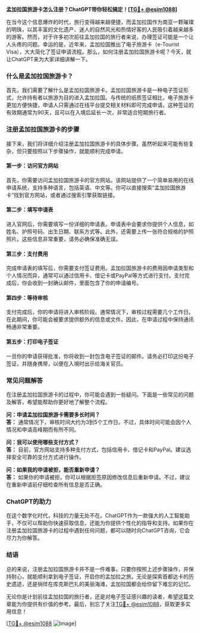 **孟加拉国旅游卡怎么注册？ChatGPT带你轻松搞定！[[TG💪+ @esim1088](https://t.me/s/esim1088)]**

在当今这个信息爆炸的时代，旅行变得越来越便捷，而孟加拉国作为南亚一颗璀璨的明珠，以其丰富的文化遗产、迷人的自然风光和热情好客的人民吸引着越来越多的游客。然而，对于许多初次前往孟加拉国的旅行者来说，办理签证可能是一个让人头疼的问题。幸运的是，近年来，孟加拉国推出了电子旅游卡（e-Tourist Visa），大大简化了签证申请流程。那么，如何注册孟加拉国旅游卡呢？今天，就让ChatGPT来为大家详细讲解一下。

### 什么是孟加拉国旅游卡？

首先，我们需要了解什么是孟加拉国旅游卡。孟加拉国旅游卡是一种电子签证形式，允许持有者以旅游为目的进入孟加拉国。与传统的纸质签证相比，电子旅游卡更加方便快捷，申请人只需通过在线平台提交相关材料即可完成申请。这种签证的有效期通常为90天，且可以在入境后延长一次，非常适合短期旅行者。

### 注册孟加拉国旅游卡的步骤

接下来，我们将详细介绍注册孟加拉国旅游卡的具体步骤。虽然听起来可能有些复杂，但只要按照以下步骤操作，就能顺利完成申请。

#### 第一步：访问官方网站

首先，你需要访问孟加拉国旅游卡的官方网站。该网站提供了一个简单易用的在线申请系统，支持多种语言，包括英语、中文等。你可以直接搜索“孟加拉国旅游卡”找到官方网站，或者通过搜索引擎获取链接。

#### 第二步：填写申请表

进入官网后，你需要填写一份详细的申请表。申请表中会要求你提供个人信息，如姓名、护照号码、出生日期、联系方式等。此外，还需要上传一张符合规格的护照照片。这些信息非常重要，请务必确保准确无误。

#### 第三步：支付费用

完成申请表的填写后，你需要支付签证费用。孟加拉国旅游卡的费用因申请类型和个人情况而异，通常可以通过信用卡、借记卡或PayPal等方式进行支付。支付完成后，你会收到一封确认邮件，里面包含了你的申请编号。

#### 第四步：等待审核

支付完成后，你的申请将进入审核阶段。通常情况下，审核过程需要几个工作日。在此期间，你可能会被要求提供额外的信息或文件。因此，在申请过程中保持通讯畅通非常重要。

#### 第五步：打印电子签证

一旦你的申请获得批准，你将收到一封包含电子签证的邮件。请务必打印这份电子签证，并随身携带，以便在入境时出示给海关官员。

### 常见问题解答

在注册孟加拉国旅游卡的过程中，你可能会遇到一些疑问。下面是一些常见的问题及解答，希望能帮助你更好地了解整个流程。

**问：申请孟加拉国旅游卡需要多长时间？**  
**答：** 通常情况下，审核时间大约为3到5个工作日。不过，具体时间可能会因个人情况和申请高峰期而有所不同。

**问：我可以使用哪些支付方式？**  
**答：** 目前，官方网站支持多种支付方式，包括信用卡、借记卡和PayPal。建议选择安全可靠的支付方式进行操作。

**问：如果我的申请被拒，能否重新申请？**  
**答：** 如果你的申请被拒，你可以根据拒签原因修改信息后重新申请。不过，建议在重新申请前仔细检查所有信息是否正确。

### ChatGPT的助力

在这个数字化时代，科技的力量无处不在。ChatGPT作为一款强大的人工智能助手，不仅可以帮助你快速获取信息，还能为你提供个性化的指导和支持。如果你在注册孟加拉国旅游卡的过程中遇到任何问题，都可以随时向ChatGPT咨询，它会尽力为你解答。

### 结语

总的来说，注册孟加拉国旅游卡并不是一件难事。只要你按照上述步骤操作，并保持耐心，就能顺利拿到电子签证，开启你的孟加拉之旅。无论是探索首都达卡的历史遗迹，还是徜徉在库克斯巴扎的美丽海滩，孟加拉国都会给你留下难忘的记忆。

无论你是计划前往孟加拉国的旅行者，还是对电子签证感兴趣的读者，希望这篇文章能为你提供有价值的参考。最后，别忘了关注[TG💪+ @esim1088](https://t.me/s/esim1088)，获取更多实用信息！

[[TG💪+ @esim1088](https://t.me/s/esim1088) ![Image](https://i.postimg.cc/4NQfJmqS/Snipaste-2025-05-13-00-14-12.png)]